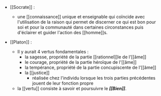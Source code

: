 - [[Socrate]] : 
	- une [[connaissance]] unique et enseignable qui coïncide avec l'utilisation de la raison qui permet de discerner ce qui est bon pour soi et pour la communauté dans certaines circonstances puis d'éclairer et guider l'action des [[homme]]s. 

- [[Platon]] : 
	- Il y aurait 4 vertus fondamentales :
	  - la sagesse, propriété de la partie [[rationnel]]le de l'[[âme]]
	  - le courage, propriété de la partie héroïque de l'[[âme]]
	  - la tempérance, propriété de la partie concupiscente de l'[[âme]]
	  - la [[justice]]
	    - réalisée chez l'individu lorsque les trois parties précédentes jouent de leur fonction propre
	-  la [[vertu]] consiste à savoir et poursuivre le ***[[Bien]]***. 